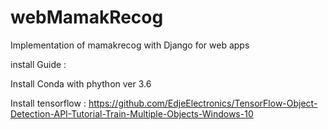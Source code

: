 # webMamakRecog
Implementation of mamakrecog with Django for web apps

install Guide : 

Install Conda with phython ver 3.6

Install tensorflow : https://github.com/EdjeElectronics/TensorFlow-Object-Detection-API-Tutorial-Train-Multiple-Objects-Windows-10